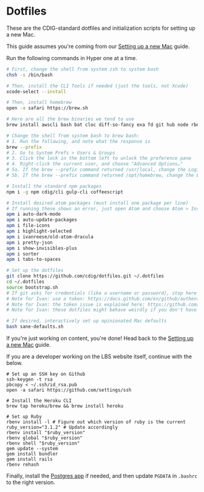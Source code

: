 # Dotfiles

These are the CDIG-standard dotfiles and initialization scripts for setting up a new Mac.

This guide assumes you're coming from our [Setting up a new Mac](https://github.com/cdig/docs/wiki/Setting-up-a-new-Mac) guide.

Run the following commands in Hyper one at a time.

```bash
# First, change the shell from system zsh to system bash
chsh -s /bin/bash

# Then, install the CLI Tools if needed (just the tools, not Xcode)
xcode-select --install

# Then, install homebrew
open -a safari https://brew.sh

# Here are all the brew binaries we tend to use
brew install awscli bash bat cloc diff-so-fancy exa fd git hub node rbenv sass/sass/sass yarn

# Change the shell from system bash to brew bash:
# 1. Run the following, and note what the response is
brew --prefix
# 2. Go to System Prefs > Users & Groups
# 3. Click the lock in the bottom left to unlock the preference pane
# 4. Right-click the current user, and choose "Advanced Options…"
# 5a. If the brew --prefix command returned /usr/local, change the Login shell to /usr/local/bin/bash
# 5b. If the brew --prefix command returned /opt/homebrew, change the Login shell to /opt/homebrew/bin/bash

# Install the standard npm packages
npm i -g npm cdig/cli gulp-cli coffeescript

# Install desired atom packages (must install one package per line)
# If running these shows an error, just open Atom and choose Atom > Install Shell Commands
apm i auto-dark-mode
apm i auto-update-packages
apm i file-icons
apm i highlight-selected
apm i ivanreese/old-atom-dracula
apm i pretty-json
apm i show-invisibles-plus
apm i sorter
apm i tabs-to-spaces

# Set up the dotfiles
git clone https://github.com/cdig/dotfiles.git ~/.dotfiles
cd ~/.dotfiles
source bootstrap.sh
# If git asks for credentials (like a username or password), stop here and get Ivan to help!
# Note for Ivan: use a token: https://docs.github.com/en/github/authenticating-to-github/creating-a-personal-access-token
# Note for Ivan: the token issue is explained here: https://github.com/github/hub/issues/2655
# Note for Ivan: these dotfiles might behave weirdly if you don't have ruby installed. If that's the case, please edit this guide (Ivan) to pull the ruby install up from the developer section below.

# If desired, interactively set up opinionated Mac defaults
bash sane-defaults.sh
```

If you're just working on content, you're done! Head back to the [Setting up a new Mac](https://github.com/cdig/docs/wiki/Setting-up-a-new-Mac) guide.

If you are a developer working on the LBS website itself, continue with the below.

```
# Set up an SSH key on Github
ssh-keygen -t rsa
pbcopy < ~/.ssh/id_rsa.pub
open -a safari https://github.com/settings/ssh

# Install the Heroku CLI
brew tap heroku/brew && brew install heroku

# Set up Ruby
rbenv install -l # Figure out which version of ruby is the current
ruby_version="3.1.2" # Update accordingly
rbenv install "$ruby_version"
rbenv global "$ruby_version"
rbenv shell "$ruby_version"
gem update --system
gem install bundler
gem install rails
rbenv rehash
```

Finally, install the [Postgres app](https://postgresapp.com) if needed, and then update `PGDATA` in `.bashrc` to the right version.
